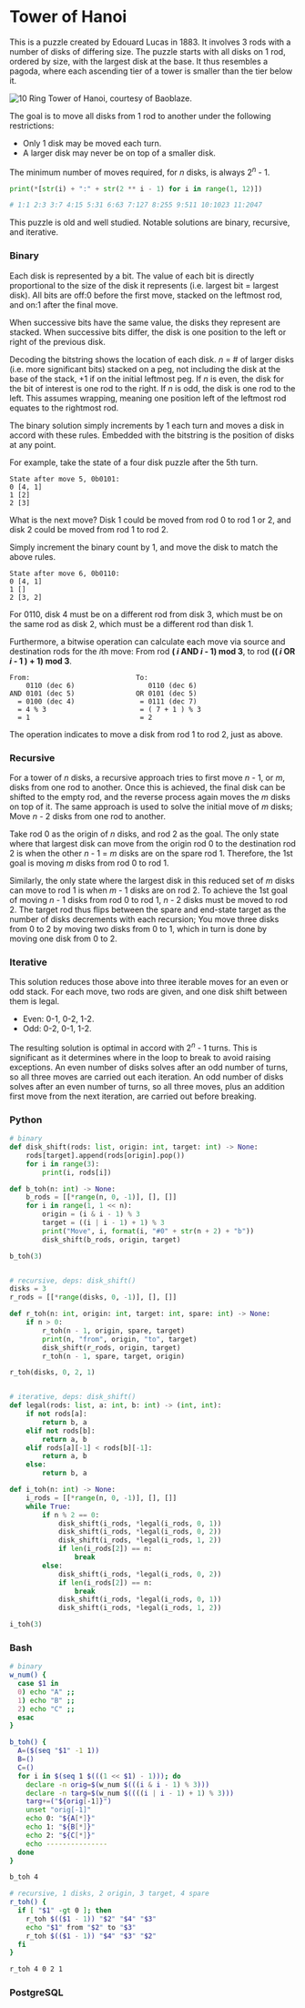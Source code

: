 # Tower of Hanoi

This is a puzzle created by Edouard Lucas in 1883. It involves 3 rods with a number of disks of differing size. The puzzle starts with all disks on 1 rod, ordered by size, with the largest disk at the base. It thus resembles a pagoda, where each ascending tier of a tower is smaller than the tier below it. 

![](figures/BaoblazeToH.jpg "10 Ring Tower of Hanoi, courtesy of Baoblaze.")

The goal is to move all disks from 1 rod to another under the following restrictions:

- Only 1 disk may be moved each turn.
- A larger disk may never be on top of a smaller disk.

The minimum number of moves required, for *n* disks, is always 2<sup>*n*</sup> - 1.

```python
print(*[str(i) + ":" + str(2 ** i - 1) for i in range(1, 12)])

# 1:1 2:3 3:7 4:15 5:31 6:63 7:127 8:255 9:511 10:1023 11:2047
```

This puzzle is old and well studied. Notable solutions are binary, recursive, and iterative. 

### Binary

Each disk is represented by a bit. The value of each bit is directly proportional to the size of the disk it represents (i.e. largest bit = largest disk). All bits are off:0 before the first move, stacked on the leftmost rod, and on:1 after the final move.

When successive bits have the same value, the disks they represent are stacked. When successive bits differ, the disk is one position to the left or right of the previous disk.

Decoding the bitstring shows the location of each disk. *n* = # of larger disks (i.e. more significant bits) stacked on a peg, not including the disk at the base of the stack, +1 if on the initial leftmost peg. If *n* is even, the disk for the bit of interest is one rod to the right. If *n* is odd, the disk is one rod to the left. This assumes wrapping, meaning one position left of the leftmost rod equates to the rightmost rod.

The binary solution simply increments by 1 each turn and moves a disk in accord with these rules. Embedded with the bitstring is the position of disks at any point.

For example, take the state of a four disk puzzle after the 5th turn.

```
State after move 5, 0b0101:
0 [4, 1]
1 [2]
2 [3]
```

What is the next move? Disk 1 could be moved from rod 0 to rod 1 or 2, and disk 2 could be moved from rod 1 to rod 2.

Simply increment the binary count by 1, and move the disk to match the above rules.

```
State after move 6, 0b0110:
0 [4, 1]
1 []
2 [3, 2]
```

For 0110, disk 4 must be on a different rod from disk 3, which must be on the same rod as disk 2, which must be a different rod than disk 1.

Furthermore, a bitwise operation can calculate each move via source and destination rods for the *i*th move: 
From rod **( *i* AND *i* - 1) mod 3**, to rod **(( *i* OR *i* - 1 ) + 1) mod 3**.

```
From:                          To:
    0110 (dec 6)                  0110 (dec 6)
AND 0101 (dec 5)               OR 0101 (dec 5)
  = 0100 (dec 4)                = 0111 (dec 7)  
  = 4 % 3                       = ( 7 + 1 ) % 3
  = 1                           = 2
```

The operation indicates to move a disk from rod 1 to rod 2, just as above.


### Recursive
For a tower of *n* disks, a recursive approach tries to first move *n* - 1, or *m*, disks from one rod to another. Once this is achieved, the final disk can be shifted to the empty rod, and the reverse process again moves the *m* disks on top of it. The same approach is used to solve the initial move of *m* disks; Move *n* - 2 disks from one rod to another.

Take rod 0 as the origin of *n* disks, and rod 2 as the goal. The only state where that largest disk can move from the origin rod 0 to the destination rod 2 is when the other *n* - 1 = *m* disks are on the spare rod 1. Therefore, the 1st goal is moving *m* disks from rod 0 to rod 1.

Similarly, the only state where the largest disk in this reduced set of *m* disks can move to rod 1 is when *m* - 1 disks are on rod 2. To achieve the 1st goal of moving *n* - 1 disks from rod 0 to rod 1, *n* - 2 disks must be moved to rod 2. The target rod thus flips between the spare and end-state target as the number of disks decrements with each recursion; You move three disks from 0 to 2 by moving two disks from 0 to 1, which in turn is done by moving one disk from 0 to 2.


### Iterative
This solution reduces those above into three iterable moves for an even or odd stack. For each move, two rods are given, and one disk shift between them is legal.

- Even: 0-1, 0-2, 1-2.
- Odd: 0-2, 0-1, 1-2.

The resulting solution is optimal in accord with 2<sup>*n*</sup> - 1 turns. This is significant as it determines where in the loop to break to avoid raising exceptions. An even number of disks solves after an odd number of turns, so all three moves are carried out each iteration. An odd number of disks solves after an even number of turns, so all three moves, plus an addition first move from the next iteration, are carried out before breaking.


### Python
```python
# binary
def disk_shift(rods: list, origin: int, target: int) -> None:
    rods[target].append(rods[origin].pop())
    for i in range(3):
        print(i, rods[i])

def b_toh(n: int) -> None:
    b_rods = [[*range(n, 0, -1)], [], []]
    for i in range(1, 1 << n):
        origin = (i & i - 1) % 3
        target = ((i | i - 1) + 1) % 3
        print("Move", i, format(i, "#0" + str(n + 2) + "b"))
        disk_shift(b_rods, origin, target)

b_toh(3)


# recursive, deps: disk_shift()
disks = 3
r_rods = [[*range(disks, 0, -1)], [], []]

def r_toh(n: int, origin: int, target: int, spare: int) -> None:
    if n > 0:
        r_toh(n - 1, origin, spare, target)
        print(n, "from", origin, "to", target)
        disk_shift(r_rods, origin, target)
        r_toh(n - 1, spare, target, origin)

r_toh(disks, 0, 2, 1)


# iterative, deps: disk_shift()
def legal(rods: list, a: int, b: int) -> (int, int):
    if not rods[a]:
        return b, a
    elif not rods[b]:
        return a, b
    elif rods[a][-1] < rods[b][-1]:
        return a, b
    else:
        return b, a

def i_toh(n: int) -> None:
    i_rods = [[*range(n, 0, -1)], [], []]
    while True:
        if n % 2 == 0:
            disk_shift(i_rods, *legal(i_rods, 0, 1))
            disk_shift(i_rods, *legal(i_rods, 0, 2))
            disk_shift(i_rods, *legal(i_rods, 1, 2))
            if len(i_rods[2]) == n:
                break
        else:
            disk_shift(i_rods, *legal(i_rods, 0, 2))
            if len(i_rods[2]) == n:
                break
            disk_shift(i_rods, *legal(i_rods, 0, 1))
            disk_shift(i_rods, *legal(i_rods, 1, 2))

i_toh(3)
```

### Bash
```bash
# binary
w_num() {
  case $1 in
  0) echo "A" ;;
  1) echo "B" ;;
  2) echo "C" ;;
  esac
}

b_toh() {
  A=($(seq "$1" -1 1))
  B=()
  C=()
  for i in $(seq 1 $(((1 << $1) - 1))); do
    declare -n orig=$(w_num $(((i & i - 1) % 3)))
    declare -n targ=$(w_num $((((i | i - 1) + 1) % 3)))
    targ+=("${orig[-1]}")
    unset "orig[-1]"
    echo 0: "${A[*]}"
    echo 1: "${B[*]}"
    echo 2: "${C[*]}"
    echo ---------------
  done
}

b_toh 4

# recursive, 1 disks, 2 origin, 3 target, 4 spare
r_toh() {
  if [ "$1" -gt 0 ]; then
    r_toh $(($1 - 1)) "$2" "$4" "$3"
    echo "$1" from "$2" to "$3"
    r_toh $(($1 - 1)) "$4" "$3" "$2"
  fi
}

r_toh 4 0 2 1
```

### PostgreSQL
```sql

```
